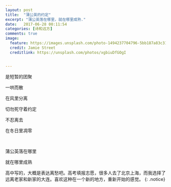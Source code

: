 ```yaml
---
layout: post
title:  "蒲公英的约定"
excerpt: "蒲公英落在哪里，就在哪里成熟."
date:   2017-06-28 00:11:54
categories: [诗和远方]
comments: true
image:
  feature: https://images.unsplash.com/photo-1494237704796-5bb187a83c31?crop=entropy&dpr=2&fit=crop&fm=jpg&h=275&ixjsv=2.1.0&ixlib=rb-0.3.5&q=50&w=1080
  credit: Jamie Street
  creditlink: https://unsplash.com/photos/xgbiuDfGOgI


---
```

<!--more-->

是短暂的团聚

一哄而散

在风里分离

切勿死守着约定

不忍离去

在冬日里凋零

<br/>

蒲公英落在哪里

就在哪里成熟



高中写的，大概是表达离愁吧。高考填报志愿，很多人去了北京上海，而我选择了远离老家和新家的大连。喜欢这种在一个新的地方，重新开始的感觉。
{: .notice}